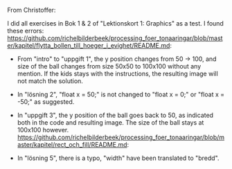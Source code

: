 From Christoffer:

I did all exercises in Bok 1 & 2 of "Lektionskort 1: Graphics" as a test. I found these errors:
https://github.com/richelbilderbeek/processing_foer_tonaaringar/blob/master/kapitel/flytta_bollen_till_hoeger_i_evighet/README.md:

 * From "intro" to "uppgift 1", the y position changes from 50 -> 100, and size of the ball changes from size 50x50 to 100x100 without any mention. If the kids stays with the instructions, the resulting image will not match the solution.
 * In "lösning 2", "float x = 50;" is not changed to "float x = 0;" or "float x = -50;" as suggested.
 * In "uppgift 3", the y position of the ball goes back to 50, as indicated both in the code and resulting image. The size of the ball stays at 100x100 however.
https://github.com/richelbilderbeek/processing_foer_tonaaringar/blob/master/kapitel/rect_och_fill/README.md:

 * In "lösning 5", there is a typo, "width" have been translated to "bredd".
